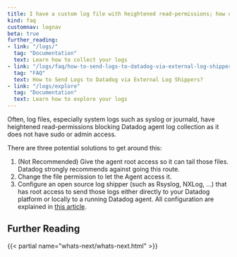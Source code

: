 ```yaml
---
title: I have a custom log file with heightened read-permissions; how do I send it to Datadog?
kind: faq
customnav: lognav
beta: true
further_reading:
- link: "/logs/"
  tag: "Documentation"
  text: Learn how to collect your logs
- link: "/logs/faq/how-to-send-logs-to-datadog-via-external-log-shippers"
  tag: "FAQ"
  text: How to Send Logs to Datadog via External Log Shippers?
- link: "/logs/explore"
  tag: "Documentation"
  text: Learn how to explore your logs
---
```


Often, log files, especially system logs such as syslog or journald, have heightened read-permissions blocking Datadog agent log collection as it does not have sudo or admin access.

There are three potential solutions to get around this:

1. (Not Recommended) Give the agent root access so it can tail those files. Datadog strongly recommends against going this route.
2. Change the file permission to let the Agent access it.
3. Configure an open source log shipper (such as Rsyslog, NXLog, …) that has root access to send those logs either directly to your Datadog platform or locally to a running Datadog agent. All configuration are explained in [this article](/logs/faq/how-to-send-logs-to-datadog-via-external-log-shippers).

## Further Reading

{{< partial name="whats-next/whats-next.html" >}}